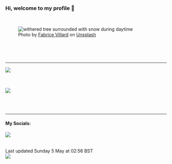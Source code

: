 <h3>Hi, welcome to my profile 👋</h3>

<br />
<figure>
  <img
    src="https://images.unsplash.com/photo-1520262454473-a1a82276a574?crop=entropy&cs=tinysrgb&fit=max&fm=jpg&ixid=M3wyNzQ3MDB8MHwxfHJhbmRvbXx8fHx8fHx8fDE3MTQ4NzA4NjN8&ixlib=rb-4.0.3&q=80&w=1080&auto=format"
    alt="withered tree surrounded with snow during daytime" 
  />
  <figcaption>Photo by <a
    href="https://unsplash.com/@fabulu75?utm_source=Profile%20readme&utm_medium=referral">Fabrice Villard</a> on <a
    href="https://unsplash.com/?utm_source=Profile%20readme&utm_medium=referral">Unsplash</a></figcaption>
</figure>




  <br /><br /><br />

<hr />
<img
  src="https://github-readme-stats.vercel.app/api?username=shanelucy&show_icons=true&theme=calm"
/>
<br /><br /><br />

<img 
  src="https://github-readme-stats.vercel.app/api/top-langs/?username=shanelucy&theme=calm"
/>
<br /><br /><br /><br />
<hr />
<h4>My Socials:</h4>
<a href="https://uk.linkedin.com/in/shane-lucy-4735b616a">
  <img
    src="https://img.shields.io/badge/linkedin%20-%230077B5.svg?&style=for-the-badge&logo=linkedin&logoColor=white"
  />
</a>
<br /><br /><br />
Last updated Sunday 5 May at 02:56 BST
<br />
<img
  src="https://github.com/ShaneLucy/ShaneLucy/workflows/README%20build/badge.svg"
/>

